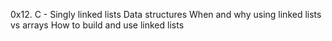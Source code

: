 0x12. C - Singly linked lists
Data structures
When and why using linked lists vs arrays
How to build and use linked lists
